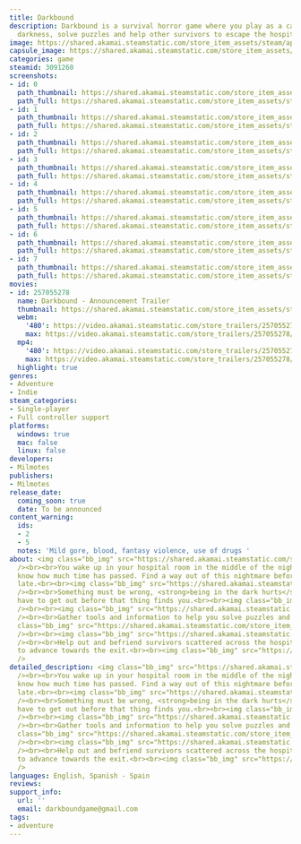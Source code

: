 ```yaml
---
title: Darkbound
description: Darkbound is a survival horror game where you play as a cat. Avoid the
  darkness, solve puzzles and help other survivors to escape the hospital.
image: https://shared.akamai.steamstatic.com/store_item_assets/steam/apps/3091260/header.jpg?t=1730643599
capsule_image: https://shared.akamai.steamstatic.com/store_item_assets/steam/apps/3091260/capsule_231x87.jpg?t=1730643599
categories: game
steamid: 3091260
screenshots:
- id: 0
  path_thumbnail: https://shared.akamai.steamstatic.com/store_item_assets/steam/apps/3091260/ss_08bc7753b51a27dd4dc3cc81dffc3e1698a712d3.600x338.jpg?t=1730643599
  path_full: https://shared.akamai.steamstatic.com/store_item_assets/steam/apps/3091260/ss_08bc7753b51a27dd4dc3cc81dffc3e1698a712d3.1920x1080.jpg?t=1730643599
- id: 1
  path_thumbnail: https://shared.akamai.steamstatic.com/store_item_assets/steam/apps/3091260/ss_8a968b3782f989dec65edaf1fc20d702b6d53dc5.600x338.jpg?t=1730643599
  path_full: https://shared.akamai.steamstatic.com/store_item_assets/steam/apps/3091260/ss_8a968b3782f989dec65edaf1fc20d702b6d53dc5.1920x1080.jpg?t=1730643599
- id: 2
  path_thumbnail: https://shared.akamai.steamstatic.com/store_item_assets/steam/apps/3091260/ss_13d18d2864bc79d7094a3f09dc1bcab5f1b062ff.600x338.jpg?t=1730643599
  path_full: https://shared.akamai.steamstatic.com/store_item_assets/steam/apps/3091260/ss_13d18d2864bc79d7094a3f09dc1bcab5f1b062ff.1920x1080.jpg?t=1730643599
- id: 3
  path_thumbnail: https://shared.akamai.steamstatic.com/store_item_assets/steam/apps/3091260/ss_8acc49adc710373566e66cf0364f8328e480c589.600x338.jpg?t=1730643599
  path_full: https://shared.akamai.steamstatic.com/store_item_assets/steam/apps/3091260/ss_8acc49adc710373566e66cf0364f8328e480c589.1920x1080.jpg?t=1730643599
- id: 4
  path_thumbnail: https://shared.akamai.steamstatic.com/store_item_assets/steam/apps/3091260/ss_d56ce7d06178faa376df79350493da7ea4520508.600x338.jpg?t=1730643599
  path_full: https://shared.akamai.steamstatic.com/store_item_assets/steam/apps/3091260/ss_d56ce7d06178faa376df79350493da7ea4520508.1920x1080.jpg?t=1730643599
- id: 5
  path_thumbnail: https://shared.akamai.steamstatic.com/store_item_assets/steam/apps/3091260/ss_2f243cea246d0b6cd7a9b9e957a4db5de525f1f8.600x338.jpg?t=1730643599
  path_full: https://shared.akamai.steamstatic.com/store_item_assets/steam/apps/3091260/ss_2f243cea246d0b6cd7a9b9e957a4db5de525f1f8.1920x1080.jpg?t=1730643599
- id: 6
  path_thumbnail: https://shared.akamai.steamstatic.com/store_item_assets/steam/apps/3091260/ss_e13df954e982d822fbea01d13ba0786755a2f8e4.600x338.jpg?t=1730643599
  path_full: https://shared.akamai.steamstatic.com/store_item_assets/steam/apps/3091260/ss_e13df954e982d822fbea01d13ba0786755a2f8e4.1920x1080.jpg?t=1730643599
- id: 7
  path_thumbnail: https://shared.akamai.steamstatic.com/store_item_assets/steam/apps/3091260/ss_0aeb9e947805761410fe77038e231c1ec9a03e8f.600x338.jpg?t=1730643599
  path_full: https://shared.akamai.steamstatic.com/store_item_assets/steam/apps/3091260/ss_0aeb9e947805761410fe77038e231c1ec9a03e8f.1920x1080.jpg?t=1730643599
movies:
- id: 257055278
  name: Darkbound - Announcement Trailer
  thumbnail: https://shared.akamai.steamstatic.com/store_item_assets/steam/apps/257055278/movie.293x165.jpg?t=1726753974
  webm:
    '480': https://video.akamai.steamstatic.com/store_trailers/257055278/movie480_vp9.webm?t=1726753974
    max: https://video.akamai.steamstatic.com/store_trailers/257055278/movie_max_vp9.webm?t=1726753974
  mp4:
    '480': https://video.akamai.steamstatic.com/store_trailers/257055278/movie480.mp4?t=1726753974
    max: https://video.akamai.steamstatic.com/store_trailers/257055278/movie_max.mp4?t=1726753974
  highlight: true
genres:
- Adventure
- Indie
steam_categories:
- Single-player
- Full controller support
platforms:
  windows: true
  mac: false
  linux: false
developers:
- Milmotes
publishers:
- Milmotes
release_date:
  coming_soon: true
  date: To be announced
content_warning:
  ids:
  - 2
  - 5
  notes: 'Mild gore, blood, fantasy violence, use of drugs '
about: <img class="bb_img" src="https://shared.akamai.steamstatic.com/store_item_assets/steam/apps/3091260/extras/Escapethehospital_ENG.png?t=1730643599"
  /><br><br>You wake up in your hospital room in the middle of the night and you don't
  know how much time has passed. Find a way out of this nightmare before it’s too
  late.<br><br><img class="bb_img" src="https://shared.akamai.steamstatic.com/store_item_assets/steam/apps/3091260/extras/Avoidthedark_ENG.png?t=1730643599"
  /><br><br>Something must be wrong, <strong>being in the dark hurts</strong>. You
  have to get out before that thing finds you.<br><br><img class="bb_img" src="https://shared.akamai.steamstatic.com/store_item_assets/steam/apps/3091260/extras/hallway.gif?t=1730643599"
  /><br><br><img class="bb_img" src="https://shared.akamai.steamstatic.com/store_item_assets/steam/apps/3091260/extras/Solvepuzzles_ENG.png?t=1730643599"
  /><br><br>Gather tools and information to help you solve puzzles and overcome drawbacks.<br><br><img
  class="bb_img" src="https://shared.akamai.steamstatic.com/store_item_assets/steam/apps/3091260/extras/inventory-puzzle.gif?t=1730643599"
  /><br><br><img class="bb_img" src="https://shared.akamai.steamstatic.com/store_item_assets/steam/apps/3091260/extras/Findsurvivors_ENG.png?t=1730643599"
  /><br><br>Help out and befriend survivors scattered across the hospital in order
  to advance towards the exit.<br><br><img class="bb_img" src="https://shared.akamai.steamstatic.com/store_item_assets/steam/apps/3091260/extras/hello.gif?t=1730643599"
  />
detailed_description: <img class="bb_img" src="https://shared.akamai.steamstatic.com/store_item_assets/steam/apps/3091260/extras/Escapethehospital_ENG.png?t=1730643599"
  /><br><br>You wake up in your hospital room in the middle of the night and you don't
  know how much time has passed. Find a way out of this nightmare before it’s too
  late.<br><br><img class="bb_img" src="https://shared.akamai.steamstatic.com/store_item_assets/steam/apps/3091260/extras/Avoidthedark_ENG.png?t=1730643599"
  /><br><br>Something must be wrong, <strong>being in the dark hurts</strong>. You
  have to get out before that thing finds you.<br><br><img class="bb_img" src="https://shared.akamai.steamstatic.com/store_item_assets/steam/apps/3091260/extras/hallway.gif?t=1730643599"
  /><br><br><img class="bb_img" src="https://shared.akamai.steamstatic.com/store_item_assets/steam/apps/3091260/extras/Solvepuzzles_ENG.png?t=1730643599"
  /><br><br>Gather tools and information to help you solve puzzles and overcome drawbacks.<br><br><img
  class="bb_img" src="https://shared.akamai.steamstatic.com/store_item_assets/steam/apps/3091260/extras/inventory-puzzle.gif?t=1730643599"
  /><br><br><img class="bb_img" src="https://shared.akamai.steamstatic.com/store_item_assets/steam/apps/3091260/extras/Findsurvivors_ENG.png?t=1730643599"
  /><br><br>Help out and befriend survivors scattered across the hospital in order
  to advance towards the exit.<br><br><img class="bb_img" src="https://shared.akamai.steamstatic.com/store_item_assets/steam/apps/3091260/extras/hello.gif?t=1730643599"
  />
languages: English, Spanish - Spain
reviews:
support_info:
  url: ''
  email: darkboundgame@gmail.com
tags:
- adventure
---
```

